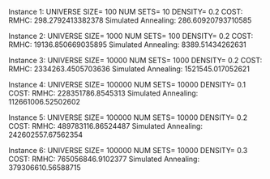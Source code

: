 Instance 1:
UNIVERSE SIZE= 100
NUM SETS= 10
DENSITY= 0.2
COST:
RMHC: 298.2792413382378
Simulated Annealing: 286.60920793710585

Instance 2:
UNIVERSE SIZE= 1000
NUM SETS= 100
DENSITY= 0.2
COST:  
RMHC: 19136.850669035895
Simulated Annealing: 8389.51434262631

Instance 3:
UNIVERSE SIZE= 10000
NUM SETS= 1000
DENSITY= 0.2
COST:
RMHC: 2334263.4505703636
Simulated Annealing: 1521545.017052621

Instance 4:
UNIVERSE SIZE= 100000
NUM SETS= 10000
DENSITY= 0.1
COST:
RMHC: 228351786.8545313
Simulated Annealing: 112661006.52502602

Instance 5:
UNIVERSE SIZE= 100000
NUM SETS= 10000
DENSITY= 0.2
COST:
RMHC: 489783116.86524487
Simulated Annealing: 242602557.67562354

Instance 6:
UNIVERSE SIZE= 100000
NUM SETS= 10000
DENSITY= 0.3
COST:
RMHC: 765056846.9102377
Simulated Annealing: 379306610.56588715
